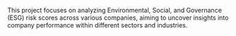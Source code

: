 This project focuses on analyzing Environmental, Social, and Governance (ESG) risk scores across various companies, aiming to uncover insights into company performance within different sectors and industries. 
